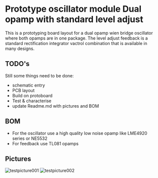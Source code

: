 # Prototype oscillator module Dual opamp with standard level adjust
This is a prototyping board layout for a dual opamp wien bridge oscillator where both opamps are in one package. The level adjust feedback is a standard rectification integrator vactrol combination that is available in many designs.
## TODO's
Still some things need to be done:
* schematic entry 
* PCB layout
* Build on protoboard
* Test & characterise
* update Readme.md with pictures and BOM
## BOM
* For the oscillator use a high quality low noise opamp like LME4920 series or NE5532
* For feedback use TL081 opamps
## Pictures
![testpicture001](readme_files/example.jpg)
![testpicture002](readme_files/example.png)




